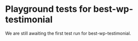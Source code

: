 # Playground tests for best-wp-testimonial
We are still awaiting the first test run for best-wp-testimonial.
